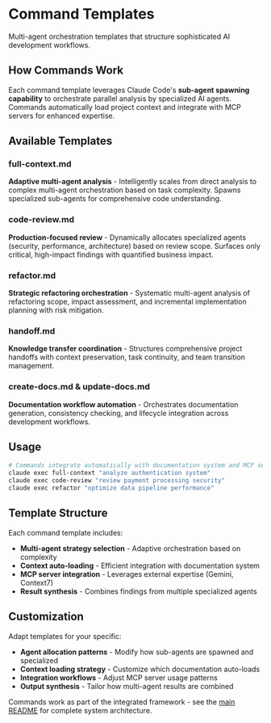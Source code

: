 # Command Templates

Multi-agent orchestration templates that structure sophisticated AI development workflows.

## How Commands Work

Each command template leverages Claude Code's **sub-agent spawning capability** to orchestrate parallel analysis by specialized AI agents. Commands automatically load project context and integrate with MCP servers for enhanced expertise.

## Available Templates

### full-context.md
**Adaptive multi-agent analysis** - Intelligently scales from direct analysis to complex multi-agent orchestration based on task complexity. Spawns specialized sub-agents for comprehensive code understanding.

### code-review.md  
**Production-focused review** - Dynamically allocates specialized agents (security, performance, architecture) based on review scope. Surfaces only critical, high-impact findings with quantified business impact.

### refactor.md
**Strategic refactoring orchestration** - Systematic multi-agent analysis of refactoring scope, impact assessment, and incremental implementation planning with risk mitigation.

### handoff.md
**Knowledge transfer coordination** - Structures comprehensive project handoffs with context preservation, task continuity, and team transition management.

### create-docs.md & update-docs.md
**Documentation workflow automation** - Orchestrates documentation generation, consistency checking, and lifecycle integration across development workflows.

## Usage

```bash
# Commands integrate automatically with documentation system and MCP servers
claude exec full-context "analyze authentication system"
claude exec code-review "review payment processing security" 
claude exec refactor "optimize data pipeline performance"
```

## Template Structure

Each command template includes:
- **Multi-agent strategy selection** - Adaptive orchestration based on complexity
- **Context auto-loading** - Efficient integration with documentation system  
- **MCP server integration** - Leverages external expertise (Gemini, Context7)
- **Result synthesis** - Combines findings from multiple specialized agents

## Customization

Adapt templates for your specific:
- **Agent allocation patterns** - Modify how sub-agents are spawned and specialized
- **Context loading strategy** - Customize which documentation auto-loads
- **Integration workflows** - Adjust MCP server usage patterns
- **Output synthesis** - Tailor how multi-agent results are combined

Commands work as part of the integrated framework - see the [main README](../README.md) for complete system architecture.